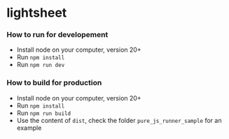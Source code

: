 # lightsheet

### How to run for developement
- Install node on your computer, version 20+
- Run ```npm install ```
- Run ```npm run dev ```

### How to build for production
- Install node on your computer, version 20+
- Run ```npm install ```
- Run ```npm run build ```
- Use the content of ``` dist ```, check the folder ```pure_js_runner_sample``` for an example
